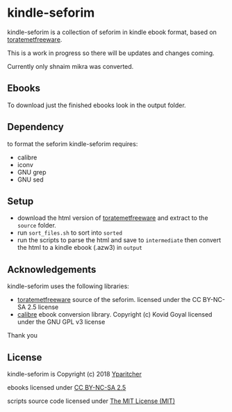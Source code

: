 # kindle-seforim
kindle-seforim is a collection of seforim in kindle ebook format, based on [toratemetfreeware](http://www.toratemetfreeware.com).

This is a work in progress so there will be updates and changes coming.

Currently only shnaim mikra was converted.

## Ebooks
To download just the finished ebooks look in the output folder.

## Dependency
to format the seforim kindle-seforim requires:
- calibre
- iconv
- GNU grep
- GNU sed

## Setup
- download the html version of [toratemetfreeware](http://www.toratemetfreeware.com/?dbases;1;) and extract to the `source` folder.
- run `sort_files.sh` to sort into `sorted`
- run the scripts to parse the html and save to `intermediate` then convert the html to a kindle ebook (.azw3) in `output`


## Acknowledgements
kindle-seforim uses the following libraries:

- [toratemetfreeware](http://www.toratemetfreeware.com) source of the seforim.
licensed under the CC BY-NC-SA 2.5 license
- [calibre](https://calibre-ebook.com/) ebook conversion library.
Copyright (c) Kovid Goyal
licensed under the GNU GPL v3 license

Thank you

## License
kindle-seforim is Copyright (c) 2018 [Yparitcher](https://github.com/yparitcher)

ebooks licensed under [CC BY-NC-SA 2.5](https://creativecommons.org/licenses/by-nc-sa/2.5/legalcode)

scripts source code licensed under [The MIT License (MIT)](http://opensource.org/licenses/mit-license.php)
